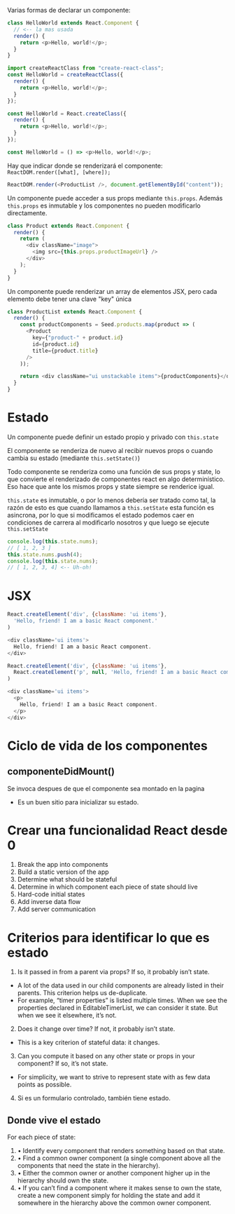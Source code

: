 Varias formas de declarar un componente:

```javascript
class HelloWorld extends React.Component {
  // <-- la mas usada
  render() {
    return <p>Hello, world!</p>;
  }
}

import createReactClass from "create-react-class";
const HelloWorld = createReactClass({
  render() {
    return <p>Hello, world!</p>;
  }
});

const HelloWorld = React.createClass({
  render() {
    return <p>Hello, world!</p>;
  }
});

const HelloWorld = () => <p>Hello, world!</p>;
```

Hay que indicar donde se renderizará el componente:
`ReactDOM.render([what], [where]);`

```javascript
ReactDOM.render(<ProductList />, document.getElementById("content"));
```

Un componente puede acceder a sus props mediante `this.props`. Además `this.props` es inmutable y los componentes no pueden modificarlo directamente.
```javascript
class Product extends React.Component {
  render() {
    return (
      <div className="image">
        <img src={this.props.productImageUrl} />
      </div>
    );
  }
}
```

Un componente puede renderizar un array de elementos JSX, pero cada elemento debe tener una clave "key" única

```javascript
class ProductList extends React.Component {
  render() {
    const productComponents = Seed.products.map(product => (
      <Product
        key={"product-" + product.id}
        id={product.id}
        title={product.title}
      />
    ));

    return <div className="ui unstackable items">{productComponents}</div>;
  }
}
```

# Estado

Un componente puede definir un estado propio y privado con `this.state`

El componente se renderiza de nuevo al recibir nuevos props o cuando cambia su estado (mediante `this.setState()`)

Todo componente se renderiza como una función de sus props y state, lo que convierte el renderizado de componentes react en algo determinístico. Eso hace que ante los mismos props y state siempre se renderice igual.

`this.state` es inmutable, o por lo menos debería ser tratado como tal, la razón de esto es que cuando llamamos a `this.setState` esta función es asincrona, por lo que si modificamos el estado podemos caer en condiciones de carrera al modificarlo nosotros y que luego se ejecute `this.setState`

```javascript
console.log(this.state.nums);
// [ 1, 2, 3 ]
this.state.nums.push(4);
console.log(this.state.nums);
// [ 1, 2, 3, 4] <-- Uh-oh!
```

# JSX

```javascript
React.createElement('div', {className: 'ui items'},
  'Hello, friend! I am a basic React component.'
)

<div className='ui items'>
  Hello, friend! I am a basic React component.
</div>
```

```javascript
React.createElement('div', {className: 'ui items'},
  React.createElement('p', null, 'Hello, friend! I am a basic React component.')
)

<div className='ui items'>
  <p>
    Hello, friend! I am a basic React component.
  </p>
</div>
```

# Ciclo de vida de los componentes

## componenteDidMount()

Se invoca despues de que el componente sea montado en la pagina

* Es un buen sitio para inicializar su estado.


# Crear una funcionalidad React desde 0

1. Break the app into components
2. Build a static version of the app
3. Determine what should be stateful
4. Determine in which component each piece of state should live
5. Hard-code initial states
6. Add inverse data flow
7. Add server communication

# Criterios para identificar lo que es estado

1. Is it passed in from a parent via props? If so, it probably isn’t state.
  - A lot of the data used in our child components are already listed in their parents. This criterion helps
us de-duplicate.
  - For example, “timer properties” is listed multiple times. When we see the properties declared in
EditableTimerList, we can consider it state. But when we see it elsewhere, it’s not.
2. Does it change over time? If not, it probably isn’t state.
  - This is a key criterion of stateful data: it changes.
3. Can you compute it based on any other state or props in your component? If so, it’s not
state.
  - For simplicity, we want to strive to represent state with as few data points as possible.
4. Si es un formulario controlado, también tiene estado.

## Donde vive el estado

For each piece of state:
1. • Identify every component that renders something based on that state.
2. • Find a common owner component (a single component above all the components
that need the state in the hierarchy).
3. • Either the common owner or another component higher up in the hierarchy
should own the state.
4. • If you can’t find a component where it makes sense to own the state, create a new
component simply for holding the state and add it somewhere in the hierarchy
above the common owner component.
